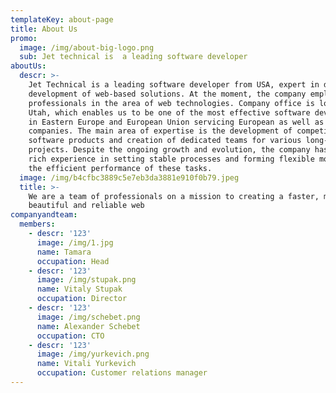 ```yaml
---
templateKey: about-page
title: About Us
promo:
  image: /img/about-big-logo.png
  sub: Jet technical is  a leading software developer
aboutUs:
  descr: >-
    Jet Technical is a leading software developer from USA, expert in design and
    development of web-based solutions. At the moment, the company employs
    professionals in the area of web technologies. Company office is located in
    Utah, which enables us to be one of the most effective software developers
    in Eastern Europe and European Union servicing European as well as US
    companies. The main area of expertise is the development of competitive
    software products and creation of dedicated teams for various long-term
    projects. Despite the ongoing growth and evolution, the company has gained
    rich experience in setting stable processes and forming flexible models for
    the efficient performance of these tasks.
  image: /img/b4cfbc3889c5e7eb3da3881e910f0b79.jpeg
  title: >-
    We are a team of professionals on a mission to creating a faster, more
    beautiful and reliable web
companyandteam:
  members:
    - descr: '123'
      image: /img/1.jpg
      name: Tamara
      occupation: Head
    - descr: '123'
      image: /img/stupak.png
      name: Vitaly Stupak
      occupation: Director
    - descr: '123'
      image: /img/schebet.png
      name: Alexander Schebet
      occupation: CTO
    - descr: '123'
      image: /img/yurkevich.png
      name: Vitali Yurkevich
      occupation: Customer relations manager
---
```


